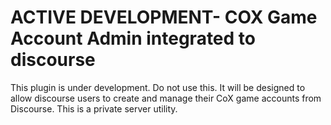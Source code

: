 # ACTIVE DEVELOPMENT- COX Game Account Admin integrated to discourse

This plugin is  under development. Do not use this. It will be designed to allow discourse users to create and manage their CoX game accounts from Discourse. This is a private server utility.